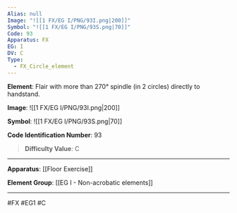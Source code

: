 ```yaml
---
Alias: null
Image: "![[1 FX/EG I/PNG/93I.png|200]]"
Symbol: "![[1 FX/EG I/PNG/93S.png|70]]"
Code: 93
Apparatus: FX
EG: I
DV: C
Type:
  - FX_Circle_element
---
```

**Element**: Flair with more than 270° spindle (in 2 circles) directly to handstand.

**Image**:
![[1 FX/EG I/PNG/93I.png|200]]

**Symbol**:
![[1 FX/EG I/PNG/93S.png|70]]

**Code Identification Number**: 93

>**Difficulty Value**: C

___
**Apparatus**: [[Floor Exercise]]

**Element Group**: [[EG I - Non-acrobatic elements]]
___
#FX #EG1 #C
